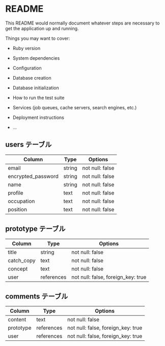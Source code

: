 # README

This README would normally document whatever steps are necessary to get the
application up and running.

Things you may want to cover:

* Ruby version

* System dependencies

* Configuration

* Database creation

* Database initialization

* How to run the test suite

* Services (job queues, cache servers, search engines, etc.)

* Deployment instructions

* ...

## users テーブル

| Column              | Type   |Options          |
| -----------         | -----  |-----------------|
| email               | string | not null: false |
| encrypted_password  | string | not null: false |
| name                | string | not null: false |
| profile             | text   | not null: false |
| occupation          | text   | not null: false |
| position            | text   | not null: false |


## prototype テーブル

| Column     | Type       | Options                            |
| ---------- | ---------- | ---------------------------------- |
| title      | string     | not null: false                    |
| catch_copy | text       | not null: false                    |
| concept    | text       | not null: false                    |
| user       | references | not null: false, foreign_key: true |

## comments テーブル

| Column    | Type       | Options                            |
| --------- | ---------- | ---------------------------------- |
| content   | text       | not null: false                    |
| prototype | references | not null: false, foreign_key: true |
| user      | references | not null: false, foreign_key: true |
